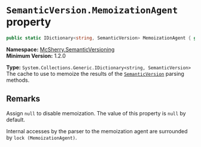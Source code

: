 # `SemanticVersion.MemoizationAgent` property

```c#
public static IDictionary<string, SemanticVersion> MemoizationAgent { get; set; }
```

**Namespace:** [McSherry.SemanticVersioning][1]  
**Minimum Version:** 1.2.0

[1]: ../

**Type:** `System.Collections.Generic.IDictionary<string, SemanticVersion>`  
The cache to use to memoize the results of the [`SemanticVersion`][2]
parsing methods.

[2]: ./

## Remarks

Assign `null` to disable memoization. The value of this property is
`null` by default.

Internal accesses by the parser to the memoization agent are
surrounded by `lock (MemoizationAgent)`.